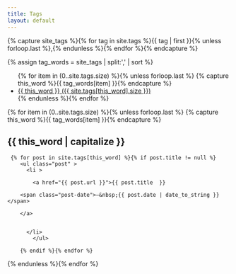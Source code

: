 ```yaml
---
title: Tags
layout: default
---
```


{% capture site_tags %}{% for tag in site.tags %}{{ tag | first }}{% unless forloop.last %},{% endunless %}{% endfor %}{% endcapture %}

<!-- `tag_words` is a sorted array of the tag names. -->
{% assign tag_words = site_tags | split:',' | sort %}

<!-- Build the Page -->

<!-- List of all tags -->
<div class="tags">

<ul class="tag-list">
  {% for item in (0..site.tags.size) %}{% unless forloop.last %}
    {% capture this_word %}{{ tag_words[item] }}{% endcapture %}
    <li>
      <a href="#{{ this_word | cgi_escape }}" class="tag">{{ this_word }}
        <span>({{ site.tags[this_word].size }})</span>
      </a>
    </li>
  {% endunless %}{% endfor %}
</ul>

<!-- Posts by Tag -->
<div class="post-list">
  {% for item in (0..site.tags.size) %}{% unless forloop.last %}
    {% capture this_word %}{{ tag_words[item] }}{% endcapture %}
    <h2 id="{{ this_word | cgi_escape }}">{{ this_word | capitalize }}</h2>
 
     {% for post in site.tags[this_word] %}{% if post.title != null %}
        <ul class="post" >
          <li >
         
            <a href="{{ post.url }}">{{ post.title  }}
        
        <span class="post-date">—&nbsp;{{ post.date | date_to_string }}</span> 
        
        </a>
        
         
          </li>
            </ul>
         
        {% endif %}{% endfor %}
  
   
  {% endunless %}{% endfor %}
</div>

</div>
